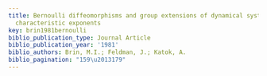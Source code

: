 ```yaml
---
title: Bernoulli diffeomorphisms and group extensions of dynamical systems with non-zero
  characteristic exponents
key: brin1981bernoulli
biblio_publication_type: Journal Article
biblio_publication_year: '1981'
biblio_authors: Brin, M.I.; Feldman, J.; Katok, A.
biblio_pagination: "159\u2013179"
---
```

